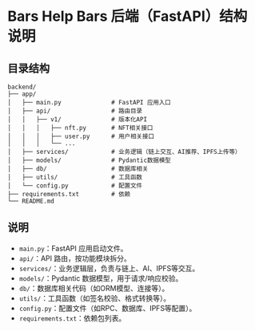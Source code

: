 # Bars Help Bars 后端（FastAPI）结构说明

## 目录结构

```
backend/
├── app/
│   ├── main.py              # FastAPI 应用入口
│   ├── api/                 # 路由目录
│   │   ├── v1/              # 版本化API
│   │   │   ├── nft.py       # NFT相关接口
│   │   │   ├── user.py      # 用户相关接口
│   │   │   └── ... 
│   ├── services/            # 业务逻辑（链上交互、AI推荐、IPFS上传等）
│   ├── models/              # Pydantic数据模型
│   ├── db/                  # 数据库相关
│   ├── utils/               # 工具函数
│   └── config.py            # 配置文件
├── requirements.txt         # 依赖
└── README.md
```

## 说明
- `main.py`：FastAPI 应用启动文件。
- `api/`：API 路由，按功能模块拆分。
- `services/`：业务逻辑层，负责与链上、AI、IPFS等交互。
- `models/`：Pydantic 数据模型，用于请求/响应校验。
- `db/`：数据库相关代码（如ORM模型、连接等）。
- `utils/`：工具函数（如签名校验、格式转换等）。
- `config.py`：配置文件（如RPC、数据库、IPFS等配置）。
- `requirements.txt`：依赖包列表。 